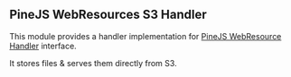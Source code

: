 ## PineJS WebResources S3 Handler

This module provides a handler implementation for [PineJS WebResource Handler](https://github.com/balena-io/pinejs/blob/master/src/webresource-handler/index.ts#L33-L37) interface.

It stores files & serves them directly from S3.

